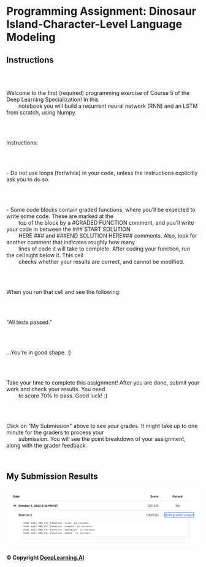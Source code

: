 # Programming Assignment: Dinosaur Island-Character-Level Language Modeling

## Instructions

<div class="cmlToHtml-content-container" style="white-space: pre-wrap">
    <p>Welcome to the first (required) programming exercise of Course 5 of the Deep Learning Specialization! In this
        notebook you will build a recurrent neural network (RNN) and an LSTM from scratch, using Numpy. </p><img
        src="images/Screen-Shot-2021-01-06-at-2.44.23-PM.png"
        alt="">
    <p>Instructions:</p>
    <p>- Do not use loops (for/while) in your code, unless the instructions explicitly ask you to do so.</p>
    <p>- Some code blocks contain graded functions, where you’ll be expected to write some code. These are marked at the
        top of the block by a #GRADED FUNCTION comment, and you’ll write your code in between the ### START SOLUTION
        HERE ### and ###END SOLUTION HERE### comments. Also, look for another comment that indicates roughly how many
        lines of code it will take to complete. After coding your function, run the cell right below it. This cell
        checks whether your results are correct, and cannot be modified.</p>
    <p>When you run that cell and see the following:&nbsp;</p>
    <p>"All tests passed."</p>
    <p>...You’re in good shape. :)&nbsp;</p>
    <p>Take your time to complete this assignment! After you are done, submit your work and check your results. You need
        to score 70% to pass. Good luck! :)&nbsp;</p>
    <p>Click on "My Submission" above to see your grades. It might take up to one minute for the graders to process your
        submission. You will see the point breakdown of your assignment, along with the grader feedback.</p>
</div>

## My Submission Results

<img src="images/week1.1_results.png" />

#### © Copyright [DeepLearning.AI](https://www.coursera.org/learn/applied-data-science-capstone?specialization=ibm-data-science)